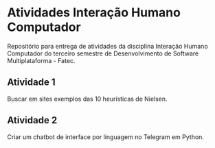 # Atividades Interação Humano Computador

Repositório para entrega de atividades da disciplina Interação Humano Computador do terceiro semestre de Desenvolvimento de Software Multiplataforma - Fatec.

## Atividade 1
Buscar em sites exemplos das 10 heurísticas de Nielsen.

## Atividade 2
Criar um chatbot de interface por linguagem no Telegram em Python.

